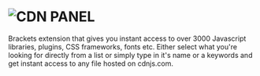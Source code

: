 ![CDN PANEL](https://github.com/kopitar/brackets-cdnpanel/blob/master/ui/css/images/logo_cdnjs.png)
==========

 Brackets extension that gives you instant access to over 3000 Javascript libraries, plugins, CSS frameworks, fonts etc.
 Either select what you're looking for directly from a list or simply type in it's name or a keywords and get instant access to any file hosted on cdnjs.com.
 
 

